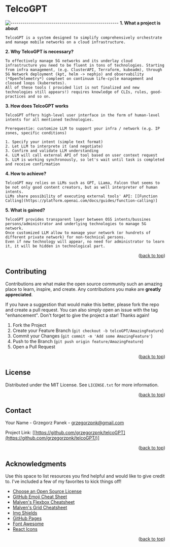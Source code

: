 
# TelcoGPT
![-----------------------------------------------------](https://raw.githubusercontent.com/andreasbm/readme/master/assets/lines/rainbow.png)
**1. What a project is about**

```
TelcoGPT is a system designed to simplify comprehensively orchestrate and manage mobile networks on a cloud infrastructure.
```

**2. Why TelcoGPT is necessary?**

```
To effectively manage 5G networks and its underlay cloud infrastructure you need to be fluent in tons of technologies. Starting from infra management, (e.g. ClusterAPI, Terraform, kubeadm), through 5G Network deployment (kpt, helm -> nephio) and observability (*OpenTelemetry*) compleet on continuum life-cycle management and cloosed loops (kubernetes). 
All of these tools ( provided list is not finalized and new technologies still appears!) requires knowledge of CLIs, rules, good-practices and so on.
```

**3. How does TelcoGPT works**
```
TelcoGPT offers high-level user interface in the form of human-level intents for all mentioned technologies. 

Prerequestie: customize LLM to support your infra / network (e.g. IP zones, specific conditions)

1. Specify your intent (simple text format)
2. Let LLM to interprete it (and negotiate)
3. Confirm and validate LLM understanding
4. LLM will call external API of tool based on user context request
5. LLM is working synchronously, so let's wait until task is completed and receive confirmation

```

**4. How to achieve?**

```
TelcoGPT may relies on LLMs such as GPT, LLama, Falcon that seems to be not only good content creators, but as well interpreter of human intents.
LLMs share possibility of executing external tools' API: [[Function Calling](https://platform.openai.com/docs/guides/function-calling)]
```
**5. What is gained?**

```
TelcoGPT provides transparent layer between OSS intents/bussines persons/administrator and underlying technologies to manage 5G network. 
Once customized LLM allow to manage your network (or hundrets of different private network) for non-technical persons.
Even if new technology will appear, no need for administrator to learn it, it will be hidden in technological part.
```
<p align="right">(<a href="#readme-top">back to top</a>)</p>




<!-- CONTRIBUTING -->
## Contributing

Contributions are what make the open source community such an amazing place to learn, inspire, and create. Any contributions you make are **greatly appreciated**.

If you have a suggestion that would make this better, please fork the repo and create a pull request. You can also simply open an issue with the tag "enhancement".
Don't forget to give the project a star! Thanks again!

1. Fork the Project
2. Create your Feature Branch (`git checkout -b telcoGPT/AmazingFeature`)
3. Commit your Changes (`git commit -m 'Add some AmazingFeature'`)
4. Push to the Branch (`git push origin feature/AmazingFeature`)
5. Open a Pull Request

<p align="right">(<a href="#readme-top">back to top</a>)</p>



<!-- LICENSE -->
## License

Distributed under the MIT License. See `LICENSE.txt` for more information.

<p align="right">(<a href="#readme-top">back to top</a>)</p>



<!-- CONTACT -->
## Contact

Your Name - Grzegorz Panek - grzegorzpnk@gmail.com

Project Link: [[https://github.com/grzegorzpnk/telcoGPT](https://github.com/grzegorzpnk/telcoGPT/)]

<p align="right">(<a href="#readme-top">back to top</a>)</p>



<!-- ACKNOWLEDGMENTS -->
## Acknowledgments

Use this space to list resources you find helpful and would like to give credit to. I've included a few of my favorites to kick things off!

* [Choose an Open Source License](https://choosealicense.com)
* [GitHub Emoji Cheat Sheet](https://www.webpagefx.com/tools/emoji-cheat-sheet)
* [Malven's Flexbox Cheatsheet](https://flexbox.malven.co/)
* [Malven's Grid Cheatsheet](https://grid.malven.co/)
* [Img Shields](https://shields.io)
* [GitHub Pages](https://pages.github.com)
* [Font Awesome](https://fontawesome.com)
* [React Icons](https://react-icons.github.io/react-icons/search)

<p align="right">(<a href="#readme-top">back to top</a>)</p>

